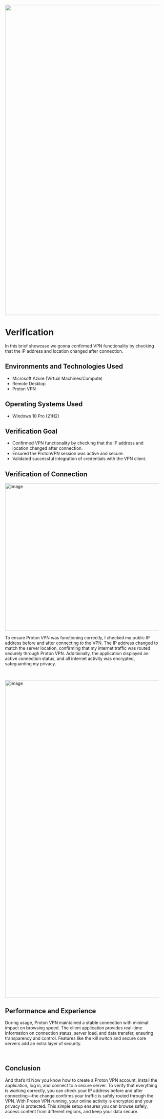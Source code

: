 <p align="center">
<img <img width="1800" height="1013" alt="image" src="https://github.com/user-attachments/assets/aa7ec6af-3219-47aa-b6f2-b622ded892dc" />


</p>

<h1>Verification</h1>
In this brief showcase we gonna confirmed VPN functionality by checking that the IP address and location changed after connection.



<h2>Environments and Technologies Used</h2>

- Microsoft Azure (Virtual Machines/Compute)
- Remote Desktop
- Proton VPN

<h2>Operating Systems Used </h2>

- Windows 10 Pro</b> (21H2)

<h2>Verification Goal</h2>

- Confirmed VPN functionality by checking that the IP address and location changed after connection.
- Ensured the ProtonVPN session was active and secure.
- Validated successful integration of credentials with the VPN client.
  
  

<h2>Verification of Connection </h2>

<p>
<img <img width="1203" height="482" alt="image" src="https://github.com/user-attachments/assets/e0227eab-59d9-42af-aa8c-ccf0cf4ae830" />


</p>
<p>
To ensure Proton VPN was functioning correctly, I checked my public IP address before and after connecting to the VPN. The IP address changed to match the server location, confirming that my internet traffic was routed securely through Proton VPN. Additionally, the application displayed an active connection status, and all internet activity was encrypted, safeguarding my privacy.
</p>
<br />

<p>
<img <img width="1918" height="1038" alt="image" src="https://github.com/user-attachments/assets/aaed0eb0-d0d1-4f33-915a-098daf5bc793" />


<h2>Performance and Experience </h2>

</p>
<p>
During usage, Proton VPN maintained a stable connection with minimal impact on browsing speed. The client application provides real-time information on connection status, server load, and data transfer, ensuring transparency and control. Features like the kill switch and secure core servers add an extra layer of security.
</p>
<br />

<p>
<h2> Conclusion </h2> 
And that’s it! Now you know how to create a Proton VPN account, install the application, log in, and connect to a secure server. To verify that everything is working correctly, you can check your IP address before and after connecting—the change confirms your traffic is safely routed through the VPN. With Proton VPN running, your online activity is encrypted and your privacy is protected. This simple setup ensures you can browse safely, access content from different regions, and keep your data secure.
</p>
<br />


